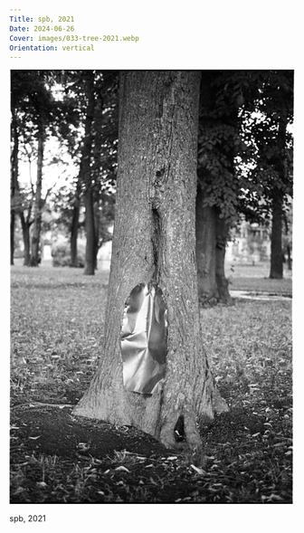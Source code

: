 ```yaml
---
Title: spb, 2021
Date: 2024-06-26
Cover: images/033-tree-2021.webp
Orientation: vertical
---
```


![spb, 2021](images/033-tree-2021@2x.webp)

spb, 2021

